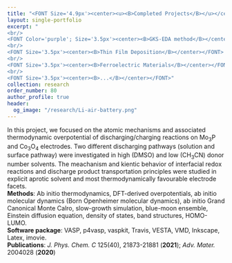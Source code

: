 ```yaml
---
title: "<FONT Size='4.9px'><center><u><B>Completed Projects</B></u></center></FONT>"
layout: single-portfolio
excerpt: "
<br/>
<FONT Color='purple'; Size='3.5px'><center><B>GKS-EDA method</B></center></FONT>
<br/>
<FONT Size='3.5px'><center><B>Thin Film Deposition</B></center></FONT>
<br/>
<FONT Size='3.5px'><center><B>Ferroelectric Materials</B></center></FONT>
<br/>
<FONT Size='3.5px'><center><B>...</B></center></FONT>"
collection: research
order_number: 80
author_profile: true
header: 
  og_image: "/research/Li-air-battery.png"
---
```


In this project, we focused on the atomic mechanisms and associated thermodynamic overpotential of discharging/charging reactions on Mo<sub>3</sub>P and Co<sub>3</sub>O<sub>4</sub> electrodes. Two different discharging pathways (solution and surface pathway) were investigated in high (DMSO) and low (CH<sub>3</sub>CN) donor number solvents. The meachanism and kientic behavior of interfacial redox reactions and discharge product transportation principles were studied in explicit aprotic solvent and most thermodynamically favourable electrode facets. <br/> **Methods**: Ab initio thermodynamics, DFT-derived overpotentials, ab initio molecular dynamics (Born Openheimer molecular dynamics), ab initio Grand Canonical Monte Calro, slow-growth simulation, blue-moon ensemble, Einstein diffusion equation, density of states, band structures, HOMO-LUMO. <br/> **Software package**: VASP, p4vasp, vaspkit, Travis, VESTA, VMD, Inkscape, Latex, imovie. <br/> **Publications**: *J. Phys. Chem. C* 125(40), 21873-21881 (**2021**); *Adv. Mater.* 2004028 (**2020**)
